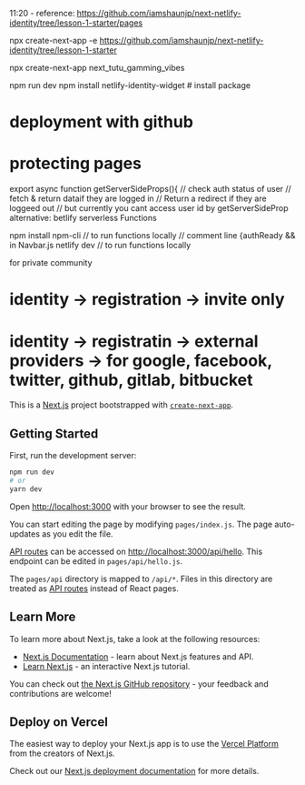 11:20 - 
reference: https://github.com/iamshaunjp/next-netlify-identity/tree/lesson-1-starter/pages


npx create-next-app  -e https://github.com/iamshaunjp/next-netlify-identity/tree/lesson-1-starter

npx create-next-app next_tutu_gamming_vibes

npm run dev
npm install netlify-identity-widget # install package
# deployment with github


# protecting pages <access to only users logged in>
export async function getServerSideProps(){
    // check auth status of user
    // fetch & return dataif they are logged in
    // Return a redirect if they are loggeed out
// but currently you cant access user id by getServerSideProp
alternative: betlify serverless Functions

npm install npm-cli // to run functions locally
// comment line {authReady && in Navbar.js
netlify dev // to run functions locally



for private community
# identity -> registration -> invite only <allow registration of invited users only>
# identity -> registratin -> external  providers -> for google, facebook, twitter, github, gitlab, bitbucket













This is a [Next.js](https://nextjs.org/) project bootstrapped with [`create-next-app`](https://github.com/vercel/next.js/tree/canary/packages/create-next-app).

## Getting Started

First, run the development server:

```bash
npm run dev
# or
yarn dev
```

Open [http://localhost:3000](http://localhost:3000) with your browser to see the result.

You can start editing the page by modifying `pages/index.js`. The page auto-updates as you edit the file.

[API routes](https://nextjs.org/docs/api-routes/introduction) can be accessed on [http://localhost:3000/api/hello](http://localhost:3000/api/hello). This endpoint can be edited in `pages/api/hello.js`.

The `pages/api` directory is mapped to `/api/*`. Files in this directory are treated as [API routes](https://nextjs.org/docs/api-routes/introduction) instead of React pages.

## Learn More

To learn more about Next.js, take a look at the following resources:

- [Next.js Documentation](https://nextjs.org/docs) - learn about Next.js features and API.
- [Learn Next.js](https://nextjs.org/learn) - an interactive Next.js tutorial.

You can check out [the Next.js GitHub repository](https://github.com/vercel/next.js/) - your feedback and contributions are welcome!

## Deploy on Vercel

The easiest way to deploy your Next.js app is to use the [Vercel Platform](https://vercel.com/new?utm_medium=default-template&filter=next.js&utm_source=create-next-app&utm_campaign=create-next-app-readme) from the creators of Next.js.

Check out our [Next.js deployment documentation](https://nextjs.org/docs/deployment) for more details.
